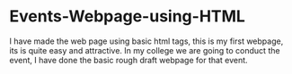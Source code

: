 # Events-Webpage-using-HTML
I have made the web page using basic html tags, this is my first webpage, its is quite easy and attractive. In my college we are going to conduct the event, I have done the basic rough draft webpage for that event.
